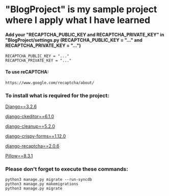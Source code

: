 # "BlogProject" is my sample project where I apply what I have learned

#### Add your "RECAPTCHA_PUBLIC_KEY and RECAPTCHA_PRIVATE_KEY" in "BlogProject/settings.py (RECAPTCHA_PUBLIC_KEY = "..." and RECAPTCHA_PRIVATE_KEY = "...")
```
RECAPTCHA_PUBLIC_KEY = "..."
RECAPTCHA_PRIVATE_KEY = "..."
```

#### To use reCAPTCHA:
```
https://www.google.com/recaptcha/about/
```

### To install what is required for the project:

[Django==3.2.6](https://www.djangoproject.com/download/)

[django-ckeditor==6.1.0](https://pypi.org/project/django-ckeditor/)

[django-cleanup==5.2.0](https://pypi.org/project/django-cleanup/)

[django-crispy-forms==1.12.0](https://django-crispy-forms.readthedocs.io/en/latest/install.html)

[django-recaptcha==2.0.6](https://pypi.org/project/django-recaptcha/)

[Pillow==8.3.1](https://pypi.org/project/Pillow/)

### Please don't forget to execute these commands:
```
python3 manage.py migrate --run-syncdb
python3 manage.py makemigrations
python3 manage.py migrate
```